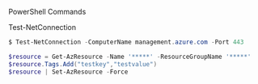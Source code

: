 PowerShell Commands

Test-NetConnection
```PowerShell
$ Test-NetConnection -ComputerName management.azure.com -Port 443
```

```PowerShell
$resource = Get-AzResource -Name '*****' -ResourceGroupName '*****'
$resource.Tags.Add("testkey","testvalue")
$resource | Set-AzResource -Force
```